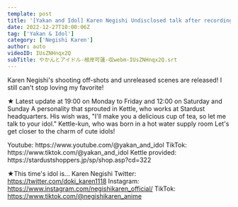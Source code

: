 ```yaml
---
template: post
title: '[Yakan and Idol] Karen Negishi Undisclosed talk after recording'
date: 2022-12-27T10:00:06Z
tag: ['Yakan & Idol']
category: ['Negishi Karen']
author: auto 
videoID: IUsZNHnqx2Q
subTitle: やかんとアイドル-根岸可蓮-収webm-IUsZNHnqx2Q.srt
---
```

Karen Negishi's shooting off-shots and unreleased scenes are released!
I still can't stop loving my favorite!

★ Latest update at 19:00 on Monday to Friday and 12:00 on Saturday and Sunday
A personality that sprouted in Kettle, who works at Stardust headquarters.
His wish was, "I'll make you a delicious cup of tea, so let me talk to your idol."
Kettle-kun, who was born in a hot water supply room
Let's get closer to the charm of cute idols!

<Kettle and Idol>
Youtube: https://www.youtube.com/@yakan_and_idol
TikTok: https://www.tiktok.com/@yakan_and_idol
Kettle provided: https://stardustshoppers.jp/sp/shop.asp?cd=322

★This time's idol is... Karen Negishi
<Karen Negishi>
Twitter: https://twitter.com/doki_karen1118
Instagram: https://www.instagram.com/negishikaren_official/
TikTok: https://www.tiktok.com/@negishikaren_anime
